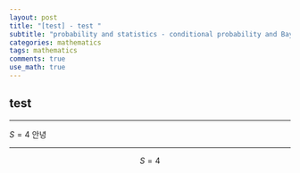 ```yaml
---
layout: post
title: "[test] - test "
subtitle: "probability and statistics - conditional probability and Bayesian Theroem "
categories: mathematics
tags: mathematics
comments: true
use_math: true
---
```


<script type="text/javascript" 
src="https://cdn.mathjax.org/mathjax/latest/MathJax.js?config=TeX-AMS_HTML">
</script>

## test

---

$S=4$ 안녕

---

$$S=4$$
